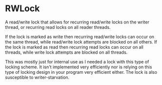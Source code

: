 RWLock
======

A read/write lock that allows for recurring read/write locks on the writer thread, or recurring read locks on all reader threads.

If the lock is marked as write then recurring read/write locks can occur on the same thread, while read/write lock attempts are blocked on all others. If the lock is marked as read then recurring read locks can occur on all threads, while write lock attempts are blocked on all threads.


This was mostly just for internal use as I needed a lock with this type of locking scheme. It isn't implemented very efficiently nor is relying on this type of locking design in your program very efficient either. The lock is also susceptible to writer-starvation.